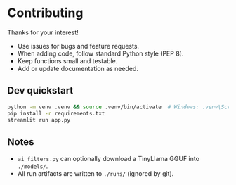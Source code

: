 # Contributing

Thanks for your interest!

- Use issues for bugs and feature requests.
- When adding code, follow standard Python style (PEP 8).
- Keep functions small and testable.
- Add or update documentation as needed.

## Dev quickstart

```bash
python -m venv .venv && source .venv/bin/activate  # Windows: .venv\Scripts\activate
pip install -r requirements.txt
streamlit run app.py
```

## Notes

- `ai_filters.py` can optionally download a TinyLlama GGUF into `./models/`.
- All run artifacts are written to `./runs/` (ignored by git).
